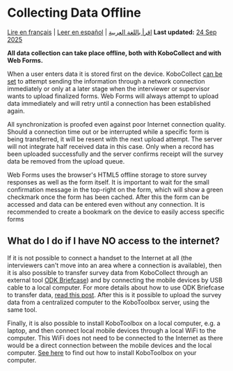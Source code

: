 # Collecting Data Offline
<a href="fr/data-offline.html">Lire en français</a> | <a href="es/data-offline.html">Leer en español</a> | <a href="ar/data-offline.html">اقرأ باللغة العربية</a>
**Last updated:** <a href="https://github.com/kobotoolbox/docs/blob/7a8a18d56ea285b4b87535e367b407c1b7f54afc/source/data-offline.md" class="reference">24 Sep 2025</a>

**All data collection can take place offline, both with KoboCollect and with Web
Forms.**

When a user enters data it is stored first on the device. KoboCollect [can be set](https://support.kobotoolbox.org/kobocollect_settings.html#form-management-settings) to attempt sending the information through a network connection immediately or
only at a later stage when the interviewer or supervisor wants to upload
finalized forms. Web Forms will always attempt to upload data immediately and
will retry until a connection has been established again.

All synchronization is proofed even against poor Internet connection quality.
Should a connection time out or be interrupted while a specific form is being
transferred, it will be resent with the next upload attempt. The server will not
integrate half received data in this case. Only when a record has been uploaded
successfully and the server confirms receipt will the survey data be removed
from the upload queue.

Web Forms uses the browser's HTML5 offline storage to store survey responses as
well as the form itself. It is important to wait for the small confirmation
message in the top-right on the form, which will show a green checkmark once the
form has been cached. After this the form can be accessed and data can be
entered even without any connection. It is recommended to create a bookmark on
the device to easily access specific forms

## What do I do if I have NO access to the internet?

If it is not possible to connect a handset to the Internet at all (the
interviewers can't move into an area where a connection is available), then it
is also possible to transfer survey data from KoboCollect through an external
tool [ODK Briefcase](https://docs.getodk.org/briefcase-intro)) and by connecting
the mobile devices by USB cable to a local computer. For more details about how
to use ODK Briefcase to transfer data,
[read this post](https://blog.cartong.org/2016/03/11/migration-odk-platforms).
After this is it possible to upload the survey data from a centralized computer
to the KoboToolbox server, using the same tool.

Finally, it is also possible to install KoboToolbox on a local computer, e.g. a
laptop, and then connect local mobile devices through a local WiFi to the
computer. This WiFi does not need to be connected to the Internet as there would
be a direct connection between the mobile devices and the local computer.
[See here](https://github.com/kobotoolbox/kobo-install) to find out how to install KoboToolbox on
your computer.
